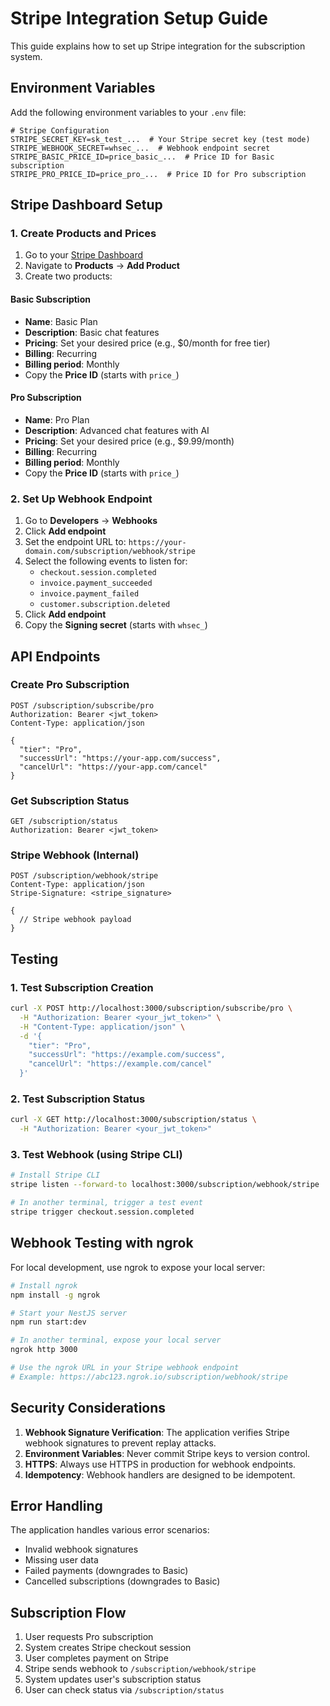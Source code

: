 # Stripe Integration Setup Guide

This guide explains how to set up Stripe integration for the subscription system.

## Environment Variables

Add the following environment variables to your `.env` file:

```env
# Stripe Configuration
STRIPE_SECRET_KEY=sk_test_...  # Your Stripe secret key (test mode)
STRIPE_WEBHOOK_SECRET=whsec_...  # Webhook endpoint secret
STRIPE_BASIC_PRICE_ID=price_basic_...  # Price ID for Basic subscription
STRIPE_PRO_PRICE_ID=price_pro_...  # Price ID for Pro subscription
```

## Stripe Dashboard Setup

### 1. Create Products and Prices

1. Go to your [Stripe Dashboard](https://dashboard.stripe.com/)
2. Navigate to **Products** → **Add Product**
3. Create two products:

#### Basic Subscription
- **Name**: Basic Plan
- **Description**: Basic chat features
- **Pricing**: Set your desired price (e.g., $0/month for free tier)
- **Billing**: Recurring
- **Billing period**: Monthly
- Copy the **Price ID** (starts with `price_`)

#### Pro Subscription
- **Name**: Pro Plan
- **Description**: Advanced chat features with AI
- **Pricing**: Set your desired price (e.g., $9.99/month)
- **Billing**: Recurring
- **Billing period**: Monthly
- Copy the **Price ID** (starts with `price_`)

### 2. Set Up Webhook Endpoint

1. Go to **Developers** → **Webhooks**
2. Click **Add endpoint**
3. Set the endpoint URL to: `https://your-domain.com/subscription/webhook/stripe`
4. Select the following events to listen for:
   - `checkout.session.completed`
   - `invoice.payment_succeeded`
   - `invoice.payment_failed`
   - `customer.subscription.deleted`
5. Click **Add endpoint**
6. Copy the **Signing secret** (starts with `whsec_`)

## API Endpoints

### Create Pro Subscription
```http
POST /subscription/subscribe/pro
Authorization: Bearer <jwt_token>
Content-Type: application/json

{
  "tier": "Pro",
  "successUrl": "https://your-app.com/success",
  "cancelUrl": "https://your-app.com/cancel"
}
```

### Get Subscription Status
```http
GET /subscription/status
Authorization: Bearer <jwt_token>
```

### Stripe Webhook (Internal)
```http
POST /subscription/webhook/stripe
Content-Type: application/json
Stripe-Signature: <stripe_signature>

{
  // Stripe webhook payload
}
```

## Testing

### 1. Test Subscription Creation
```bash
curl -X POST http://localhost:3000/subscription/subscribe/pro \
  -H "Authorization: Bearer <your_jwt_token>" \
  -H "Content-Type: application/json" \
  -d '{
    "tier": "Pro",
    "successUrl": "https://example.com/success",
    "cancelUrl": "https://example.com/cancel"
  }'
```

### 2. Test Subscription Status
```bash
curl -X GET http://localhost:3000/subscription/status \
  -H "Authorization: Bearer <your_jwt_token>"
```

### 3. Test Webhook (using Stripe CLI)
```bash
# Install Stripe CLI
stripe listen --forward-to localhost:3000/subscription/webhook/stripe

# In another terminal, trigger a test event
stripe trigger checkout.session.completed
```

## Webhook Testing with ngrok

For local development, use ngrok to expose your local server:

```bash
# Install ngrok
npm install -g ngrok

# Start your NestJS server
npm run start:dev

# In another terminal, expose your local server
ngrok http 3000

# Use the ngrok URL in your Stripe webhook endpoint
# Example: https://abc123.ngrok.io/subscription/webhook/stripe
```

## Security Considerations

1. **Webhook Signature Verification**: The application verifies Stripe webhook signatures to prevent replay attacks.
2. **Environment Variables**: Never commit Stripe keys to version control.
3. **HTTPS**: Always use HTTPS in production for webhook endpoints.
4. **Idempotency**: Webhook handlers are designed to be idempotent.

## Error Handling

The application handles various error scenarios:
- Invalid webhook signatures
- Missing user data
- Failed payments (downgrades to Basic)
- Cancelled subscriptions (downgrades to Basic)

## Subscription Flow

1. User requests Pro subscription
2. System creates Stripe checkout session
3. User completes payment on Stripe
4. Stripe sends webhook to `/subscription/webhook/stripe`
5. System updates user's subscription status
6. User can check status via `/subscription/status` 